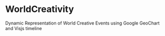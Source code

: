 # WorldCreativity
Dynamic Representation of World Creative Events using Google GeoChart and Visjs timeline
